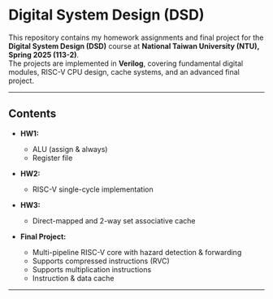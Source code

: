 # Digital System Design (DSD)

This repository contains my homework assignments and final project for the **Digital System Design (DSD)** course at **National Taiwan University (NTU), Spring 2025 (113-2)**.  
The projects are implemented in **Verilog**, covering fundamental digital modules, RISC-V CPU design, cache systems, and an advanced final project.

---

## Contents

- **HW1:**  
  - ALU (assign & always)  
  - Register file

- **HW2:**  
  - RISC-V single-cycle implementation

- **HW3:**  
  - Direct-mapped and 2-way set associative cache

- **Final Project:**  
  - Multi-pipeline RISC-V core with hazard detection & forwarding
  - Supports compressed instructions (RVC)  
  - Supports multiplication instructions
  - Instruction & data cache

---
